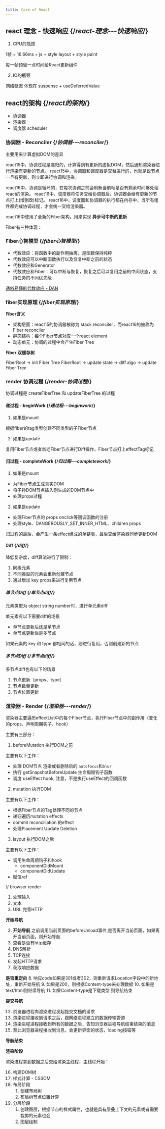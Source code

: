 ```yaml
---
title: Core of React
---
```


## react 理念 - **快速响应** {/*react-理念---快速响应*/}

1. CPU的瓶颈

1帧 = 16.66ms = js + style layout + style paint

每一帧预留一点时间给React更新组件

2. IO的瓶颈

网络延迟 体现在 suspense + useDeferredValue


## react的架构 {/*react的架构*/}

- 协调器
- 渲染器
- 调度器 scheduler

### 协调器 - Reconciler {/*协调器---reconciler*/}

主要用来计算虚拟DOM的差异

react15中，协调过程是递归的，计算得到有更新的虚拟DOM，然后通知渲染器进行渲染有更新的节点。
react15中，协调器和调度器是交替进行的，也就是说节点一旦有更新，则立即进行协调和渲染。

react16中，协调是循环的，在每次协调之前会判断当前帧是否有剩余时间够处理react的渲染。
react16中，调度器将任务交给协调器后，协调器会给有更新的节点打上(增删改)标记。
react16中，调度器和协调器的执行都在内存中，当所有组件都完成协调过程，才会统一交给渲染器。

react16中使用了全新的Fiber架构，用来实现 **异步可中断的更新**

Fiber有三种体现：

### Fiber心智模型 {/*fiber心智模型*/}

- 代数效应：将函数中的副作用抽离，是函数保持纯粹
- 代数效应可以中断函数执行以及恢复中断之前的状态
- 代数效应和Generator
- 代数效应和Fiber：可以中断与恢复，恢复之后可以复用之前的中间状态，支持任务的不同优先级

[通俗易懂的代数效应 - DAN](https://overreacted.io/zh-hans/algebraic-effects-for-the-rest-of-us/)

### fiber实现原理 {/*fiber实现原理*/}

**Fiber含义**

- 架构层面：react15的协调器被称为 stack reconciler，而react16的被称为Fiber reconciler
- 静态结构：每个Fiber节点对应一个react element
- 动态单元：协调的过程中会产生Fiber Tree

**Fiber 双缓存树**

FiberRoot -> init Fiber Tree
FiberRoot -> update state -> diff algo -> update Fiber Tree

### render 协调过程 {/*render-协调过程*/}

协调过程是 createFiberTree 和 updateFiberTree 的过程

#### 递过程 - beginWork {/*递过程---beginwork*/}

1. 如果是mount

根据fiber的tag类型创建不同类型的子Fiber节点

2. 如果是update

复用Fiber节点或者新老Fiber节点进行Diff操作，Fiber节点打上effectTag标记

#### 归过程 - completeWork {/*归过程---completework*/}

1. 如果是mount

- 为Fiber节点生成真实DOM
- 将子孙DOM节点插入刚生成的DOM节点中
- 处理props过程


2. 如果是update

- 处理Fiber节点的 props onclick等回调函数的注册
- 处理style、DANGEROUSLY_SET_INNER_HTML、children props

归过程的最后，会产生一条effect组成的单链表，最后交给渲染器同步更新DOM

#### Diff {/*diff*/}

降低复杂度，diff算法进行了限制：

1. 同级元素
2. 不同类型的元素会重新创建节点
3. 通过增加 key props来进行复用节点

##### 单节点Diff {/*单节点diff*/}

元素类型为 object string number时，进行单元素diff

单元素有以下需要diff的场景

- 单节点更新后还是单节点
- 单节点更新后是多节点

如果元素的 key 和 type 都相同的话，则进行复用，否则创建新的节点

##### 多节点Diff {/*多节点diff*/}

多节点diff也有以下的场景

1. 节点更新（props、type）
2. 节点数量更新
3. 节点位置更新

### 渲染器 - Render {/*渲染器---render*/}

渲染器主要遍历effectList中的每个Fiber节点，执行Fiber节点中的副作用（变化的props、声明周期钩子、hook）

主要有三部分：

1. beforeMutation 执行DOM之前

主要有以下工作：
- 处理 DOM节点 渲染或者删除后的 `autofocus`和`blur`
- 执行 getSnapshotBeforeUpdate 生命周期钩子函数
- 调度 useEffect hook, 注意，不是执行useEffect的回调函数

2. mutation 执行DOM

主要有以下工作：
- 根据Fiber节点的Tag处理不同的节点
- 递归遍历mutation effects
- commit reconciliation 的effect
- 处理Placement Update Deletion


3. layout 执行DOM之后

主要有以下工作：
- 调用生命周期钩子和hook
  - componentDidMount
  - componentDidUpdate
- 赋值ref







// browser render

1. 处理输入
  1. 文本
  2. URL 完善HTTP

**开始导航**

2. **开始导航** 之前调用当前页面的beforeUnload事件,是否离开当前页面，如果离开当前页面，则开始导航
3. 查看是否有http缓存
4. DNS解析
5. TCP连接
6. 发起HTTP请求
7. 获取响应数据

**是否重定向**
8. 响应code如果是301或者302，则重新请求Location字段中的新地址，重新开始导航
9. 如果是200，则根据Content-type来处理数据
10. 如果是text/html则继续导航
11. 如果Content-type是下载类型 则导航结束

**提交导航**

12. 浏览器进程向渲染进程发起提交文档的请求
13. 渲染进程接收到请求之后，跟网络进程建立的数据传输管道
14. 渲染进程进程接收到所有的数据之后，告知浏览器进程导航结束结束的消息
15. 至此浏览器进程接收到消息，会更新界面的状态，loading按钮等

**导航结束**

**渲染阶段**

渲染进程拿到数据之后交给渲染主线程，主线程开始：

16. 构建DOM树
17. 样式计算 - CSSOM
18. 布局阶段
    1.  创建布局树
    2.  布局树节点位置计算
19. 分层阶段
    1. 创建图层，根据节点的样式属性，也就是具有层叠上下文的元素或者需要裁剪的元素也会
    2. 图层绘制

